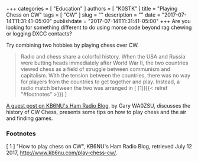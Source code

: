 +++
categories = [ "Education" ]
authors = [ "K0STK" ]
title = "Playing Chess on CW"
tags = [ "CW" ]
slug = ""
description = ""
date = "2017-07-14T11:31:41-05:00"
publishdate = "2017-07-14T11:31:41-05:00"
+++
Are you looking for something different to do using morse code beyond rag
chewing or logging DXCC contacts?

Try combining two hobbies by playing chess over CW.
<!--more-->

>Radio and chess share a colorful history.  When the USA and Russia were
>butting heads immediately after World War II, the two countries viewed chess
>as a field of struggle between communism and capitalism.  With the tension
>between the countries, there was no way for players from the countries to get
>together and play.  Instead, a radio match between the two was arranged in
<span style="font-style:normal;">[ [1]({{< relref "#footnotes" >}}) ]</span>

[A guest post on KB6NU's Ham Radio Blog](http://www.kb6nu.com/play-chess-cw/),
by Gary WA0ZSU, discusses the history of CW Chess, presents some tips on how to
play chess and the air and finding games.

### Footnotes

[ 1 ] "How to play chess on CW",
KB6NU's Ham Radio Blog, retrieved July 12 2017,
http://www.kb6nu.com/play-chess-cw/.
